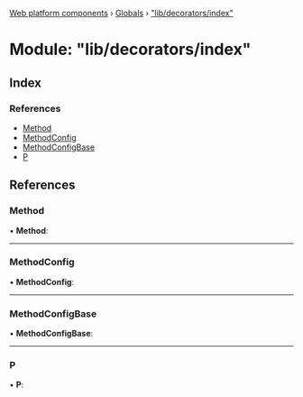 [Web platform components](../README.md) › [Globals](../globals.md) › ["lib/decorators/index"](_lib_decorators_index_.md)

# Module: "lib/decorators/index"

## Index

### References

* [Method](_lib_decorators_index_.md#method)
* [MethodConfig](_lib_decorators_index_.md#methodconfig)
* [MethodConfigBase](_lib_decorators_index_.md#methodconfigbase)
* [P](_lib_decorators_index_.md#p)

## References

###  Method

• **Method**:

___

###  MethodConfig

• **MethodConfig**:

___

###  MethodConfigBase

• **MethodConfigBase**:

___

###  P

• **P**:
